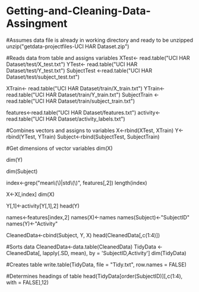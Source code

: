 # Getting-and-Cleaning-Data-Assingment

#Assumes data file is already in working directory and ready to be unzipped
unzip("getdata-projectfiles-UCI HAR Dataset.zip")

#Reads data from table and assigns variables
XTest<- read.table("UCI HAR Dataset/test/X_test.txt")
YTest<- read.table("UCI HAR Dataset/test/Y_test.txt")
SubjectTest <-read.table("UCI HAR Dataset/test/subject_test.txt")

XTrain<- read.table("UCI HAR Dataset/train/X_train.txt")
YTrain<- read.table("UCI HAR Dataset/train/Y_train.txt")
SubjectTrain <-read.table("UCI HAR Dataset/train/subject_train.txt")

features<-read.table("UCI HAR Dataset/features.txt")
activity<-read.table("UCI HAR Dataset/activity_labels.txt")

#Combines vectors and assigns to variables
X<-rbind(XTest, XTrain)
Y<-rbind(YTest, YTrain)
Subject<-rbind(SubjectTest, SubjectTrain)

#Get dimensions of vector variables
dim(X)

dim(Y)

dim(Subject)

index<-grep("mean\\(\\)|std\\(\\)", features[,2])
length(index)

X<-X[,index]
dim(X)

Y[,1]<-activity[Y[,1],2]
head(Y)

names<-features[index,2]
names(X)<-names
names(Subject)<-"SubjectID"
names(Y)<-"Activity"

CleanedData<-cbind(Subject, Y, X)
head(CleanedData[,c(1:4)])

#Sorts data
CleanedData<-data.table(CleanedData)
TidyData <- CleanedData[, lapply(.SD, mean), by = 'SubjectID,Activity']
dim(TidyData)

#Creates table
write.table(TidyData, file = "Tidy.txt", row.names = FALSE)

#Determines headings of table
head(TidyData[order(SubjectID)][,c(1:4), with = FALSE],12)